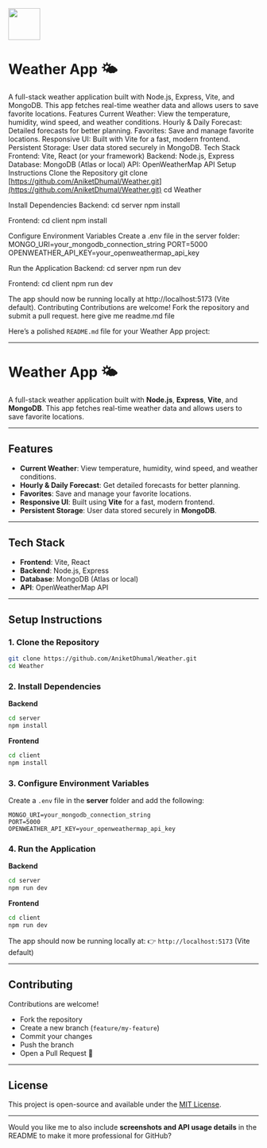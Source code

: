 <img src="https://r2cdn.perplexity.ai/pplx-full-logo-primary-dark%402x.png" style="height:64px;margin-right:32px"/>

# Weather App 🌤️

A full-stack weather application built with Node.js, Express, Vite, and MongoDB. This app fetches real-time weather data and allows users to save favorite locations.
Features
Current Weather: View the temperature, humidity, wind speed, and weather conditions.
Hourly \& Daily Forecast: Detailed forecasts for better planning.
Favorites: Save and manage favorite locations.
Responsive UI: Built with Vite for a fast, modern frontend.
Persistent Storage: User data stored securely in MongoDB.
Tech Stack
Frontend: Vite, React (or your framework)
Backend: Node.js, Express
Database: MongoDB (Atlas or local)
API: OpenWeatherMap API
Setup Instructions
Clone the Repository
git clone [https://github.com/AniketDhumal/Weather.git](https://github.com/AniketDhumal/Weather.git)
cd Weather

Install Dependencies
Backend:
cd server
npm install

Frontend:
cd client
npm install

Configure Environment Variables
Create a .env file in the server folder:
MONGO_URI=your_mongodb_connection_string
PORT=5000
OPENWEATHER_API_KEY=your_openweathermap_api_key

Run the Application
Backend:
cd server
npm run dev

Frontend:
cd client
npm run dev

The app should now be running locally at http://localhost:5173 (Vite default).
Contributing
Contributions are welcome! Fork the repository and submit a pull request. here give me readme.md file

Here’s a polished `README.md` file for your Weather App project:

***

# Weather App 🌤️

A full-stack weather application built with **Node.js**, **Express**, **Vite**, and **MongoDB**.
This app fetches real-time weather data and allows users to save favorite locations.

***

## Features

- **Current Weather**: View temperature, humidity, wind speed, and weather conditions.
- **Hourly \& Daily Forecast**: Get detailed forecasts for better planning.
- **Favorites**: Save and manage your favorite locations.
- **Responsive UI**: Built using **Vite** for a fast, modern frontend.
- **Persistent Storage**: User data stored securely in **MongoDB**.

***

## Tech Stack

- **Frontend**: Vite, React
- **Backend**: Node.js, Express
- **Database**: MongoDB (Atlas or local)
- **API**: OpenWeatherMap API

***

## Setup Instructions

### 1. Clone the Repository

```bash
git clone https://github.com/AniketDhumal/Weather.git
cd Weather
```


### 2. Install Dependencies

**Backend**

```bash
cd server
npm install
```

**Frontend**

```bash
cd client
npm install
```


### 3. Configure Environment Variables

Create a `.env` file in the **server** folder and add the following:

```env
MONGO_URI=your_mongodb_connection_string
PORT=5000
OPENWEATHER_API_KEY=your_openweathermap_api_key
```


### 4. Run the Application

**Backend**

```bash
cd server
npm run dev
```

**Frontend**

```bash
cd client
npm run dev
```

The app should now be running locally at:
👉 `http://localhost:5173` (Vite default)

***

## Contributing

Contributions are welcome!

- Fork the repository
- Create a new branch (`feature/my-feature`)
- Commit your changes
- Push the branch
- Open a Pull Request 🚀

***

## License

This project is open-source and available under the [MIT License](LICENSE).

***

Would you like me to also include **screenshots and API usage details** in the README to make it more professional for GitHub?

